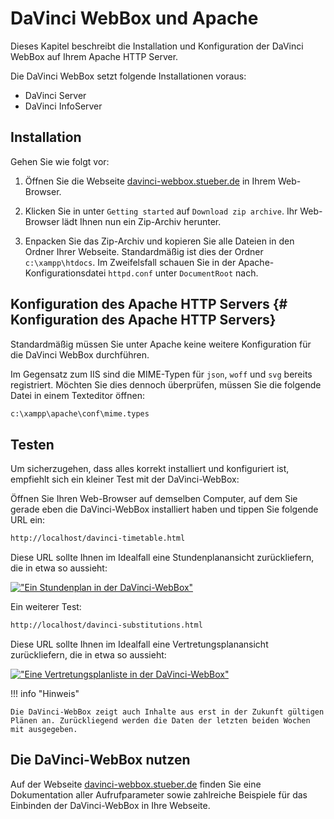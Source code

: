 # DaVinci WebBox und Apache

Dieses Kapitel beschreibt die Installation und Konfiguration der DaVinci WebBox auf Ihrem Apache HTTP Server.

Die DaVinci WebBox setzt folgende Installationen voraus:

* DaVinci Server
* DaVinci InfoServer

## Installation

Gehen Sie wie folgt vor:

1. Öffnen Sie die Webseite [davinci-webbox.stueber.de] in Ihrem Web-Browser.

2. Klicken Sie in unter `Getting started` auf `Download zip archive`. Ihr Web-Browser lädt Ihnen nun ein Zip-Archiv herunter.

3. Enpacken Sie das Zip-Archiv und kopieren Sie alle Dateien in den Ordner Ihrer Webseite. Standardmäßig ist dies der Ordner `c:\xampp\htdocs`. Im Zweifelsfall schauen Sie in der Apache-Konfigurationsdatei `httpd.conf` unter `DocumentRoot` nach.

## Konfiguration des Apache HTTP Servers {# Konfiguration des Apache HTTP Servers}

Standardmäßig müssen Sie unter Apache keine weitere Konfiguration für die DaVinci WebBox durchführen.

Im Gegensatz zum IIS sind die MIME-Typen für `json`, `woff`  und `svg` bereits registriert. Möchten Sie dies dennoch überprüfen, müssen Sie die folgende Datei in einem Texteditor öffnen:

```txt
c:\xampp\apache\conf\mime.types
```

## Testen

Um sicherzugehen, dass alles korrekt installiert und konfiguriert ist, empfiehlt sich ein kleiner Test mit der DaVinci-WebBox:

Öffnen Sie Ihren Web-Browser auf demselben Computer, auf dem Sie gerade eben die DaVinci-WebBox installiert haben und tippen Sie folgende URL ein:

```txt
http://localhost/davinci-timetable.html
```

Diese URL sollte Ihnen im Idealfall eine Stundenplanansicht zurückliefern, die in etwa so aussieht:

[!["Ein Stundenplan in der DaVinci-WebBox"][1]][1]

Ein weiterer Test:

```txt
http://localhost/davinci-substitutions.html
```

Diese URL sollte Ihnen im Idealfall eine Vertretungsplanansicht zurückliefern, die in etwa so aussieht:

[![ "Eine Vertretungsplanliste in der DaVinci-WebBox"][2]][2]


!!! info "Hinweis"

    Die DaVinci-WebBox zeigt auch Inhalte aus erst in der Zukunft gültigen Plänen an. Zurückliegend werden die Daten der letzten beiden Wochen mit ausgegeben.

## Die DaVinci-WebBox nutzen

Auf der Webseite [davinci-webbox.stueber.de] finden Sie eine Dokumentation aller Aufrufparameter sowie zahlreiche Beispiele für das Einbinden der DaVinci-WebBox in Ihre Webseite.

[davinci-webbox.stueber.de]: http://davinci-webbox.stueber.de

[1]:/assets/images/is/webbox-timetable.png
[2]:/assets/images/is/webbox-substitutions.png